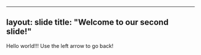 
---
layout: slide
title: "Welcome to our second slide!"
--
Hello world!!! 
Use the left arrow to go back!
